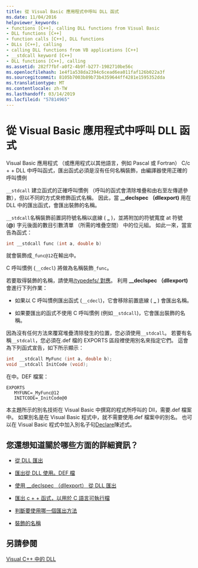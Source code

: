 ```yaml
---
title: 從 Visual Basic 應用程式中呼叫 DLL 函式
ms.date: 11/04/2016
helpviewer_keywords:
- functions [C++], calling DLL functions from Visual Basic
- DLL functions [C++]
- function calls [C++], DLL functions
- DLLs [C++], calling
- calling DLL functions from VB applications [C++]
- __stdcall keyword [C++]
- DLL functions [C++], calling
ms.assetid: 282f7fbf-a0f2-4b9f-b277-1982710be56c
ms.openlocfilehash: 1e4f1a538da2394c6cead6ea011faf126b022a3f
ms.sourcegitcommit: 8105b7003b89b73b4359644ff4281e1595352dda
ms.translationtype: MT
ms.contentlocale: zh-TW
ms.lasthandoff: 03/14/2019
ms.locfileid: "57814965"
---
```

# <a name="calling-dll-functions-from-visual-basic-applications"></a>從 Visual Basic 應用程式中呼叫 DLL 函式

Visual Basic 應用程式 （或應用程式以其他語言，例如 Pascal 或 Fortran） C/c + + DLL 中呼叫函式，匯出函式必須是沒有任何名稱裝飾，由編譯器使用正確的呼叫慣例

`__stdcall` 建立函式的正確呼叫慣例 （呼叫的函式會清除堆疊和由右至左傳遞參數），但以不同的方式來修飾函式名稱。 因此，當 **__declspec （dllexport)** 用在 DLL 中的匯出函式，會匯出裝飾的名稱。

`__stdcall`名稱裝飾前置詞符號名稱以底線 ( **\_** )，並將附加的符號寬度 at 符號 (**\@**) 字元後面的數目引數清單 （所需的堆疊空間） 中的位元組。 如此一來，當宣告為函式：

```C
int __stdcall func (int a, double b)
```

就會裝飾成`_func@12`在輸出中。

C 呼叫慣例 (`__cdecl`) 將做為名稱裝飾`_func`。

若要取得裝飾的名稱，請使用[/typedefs/ 對應](reference/map-generate-mapfile.md)。 利用 **__declspec （dllexport)** 會進行下列作業：

- 如果以 C 呼叫慣例匯出函式 (`__cdecl`)，它會移除前置底線 ( **\_** ) 會匯出名稱。

- 如果要匯出的函式不使用 C 呼叫慣例 (例如`__stdcall`)，它會匯出裝飾的名稱。

因為沒有任何方法來覆寫堆疊清除發生的位置，您必須使用`__stdcall`。 若要有名稱`__stdcall`，您必須在.def 檔的 EXPORTS 區段裡使用別名來指定它們。 這會為下列函式宣告，如下所示顯示：

```C
int  __stdcall MyFunc (int a, double b);
void __stdcall InitCode (void);
```

在中。DEF 檔案：

```
EXPORTS
   MYFUNC=_MyFunc@12
   INITCODE=_InitCode@0
```

本主題所示的別名技術在 Visual Basic 中撰寫的程式所呼叫的 Dll，需要.def 檔案中。 如果別名是在 Visual Basic 程式中，就不需要使用.def 檔案中的別名。 也可以在 Visual Basic 程式中加入別名子句[Declare](/dotnet/visual-basic/language-reference/statements/declare-statement)陳述式。

## <a name="what-do-you-want-to-know-more-about"></a>您還想知道關於哪些方面的詳細資訊？

- [從 DLL 匯出](exporting-from-a-dll.md)

- [匯出從 DLL 使用。DEF 檔](exporting-from-a-dll-using-def-files.md)

- [使用 __declspec （dllexport） 從 DLL 匯出](exporting-from-a-dll-using-declspec-dllexport.md)

- [匯出 c + + 函式，以用於 C 語言可執行檔](exporting-cpp-functions-for-use-in-c-language-executables.md)

- [判斷要使用哪一個匯出方法](determining-which-exporting-method-to-use.md)

- [裝飾的名稱](reference/decorated-names.md)

## <a name="see-also"></a>另請參閱

[Visual C++ 中的 DLL](dlls-in-visual-cpp.md)

